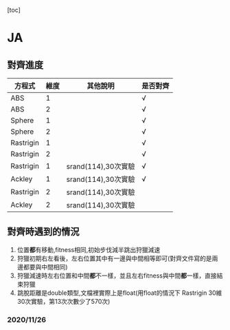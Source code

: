 [toc]
# JA
 
## 對齊進度

|方程式|維度|其他說明|是否對齊|
|----|----|---|---|
|ABS|1||√|
|ABS|2||√|
|Sphere|1||√|
|Sphere|2||√|
|Rastrigin|1||√|
|Rastrigin|2||√|
|Rastrigin|1|srand(114),30次實驗|√|
|Ackley|1|srand(114),30次實驗|√|
|Rastrigin|2|srand(114),30次實驗||
|Ackley|2|srand(114),30次實驗||

## 對齊時遇到的情況

1. 位置**都**有移動,fitness相同,初始步伐減半跳出狩獵減速
2. 狩獵初期右左看後，左右位置其中有一邊與中間相等即可(對齊文件寫的是兩邊都要與中間相同)
3. 狩獵減速時左右位置和中間**都**不一樣，並且左右fitness與中間**都**一樣，直接結束狩獵
4. 跳脫距離是double類型,文檔裡實際上是float(用float的情況下 Rastrigin 30維30次實驗，第13次次數少了570次)

### 2020/11/26
